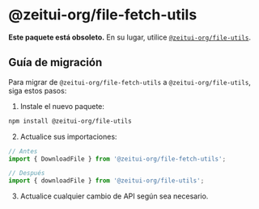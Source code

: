 # @zeitui-org/file-fetch-utils

**Este paquete está obsoleto.** En su lugar, utilice [`@zeitui-org/file-utils`](https://github.com/zeit-inc/Zeit-Ui/tree/main/packages/utils/file-utils).

## Guía de migración

Para migrar de `@zeitui-org/file-fetch-utils` a `@zeitui-org/file-utils`, siga estos pasos:

1. Instale el nuevo paquete:

```bash
npm install @zeitui-org/file-utils
```

2. Actualice sus importaciones:

```ts
// Antes
import { DownloadFile } from '@zeitui-org/file-fetch-utils';

// Después
import { downloadFile } from '@zeitui-org/file-utils';
```

3. Actualice cualquier cambio de API según sea necesario.